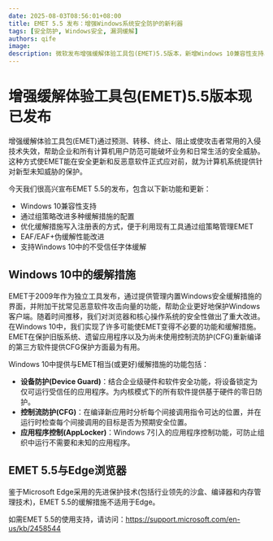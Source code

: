 ```yaml
---
date: 2025-08-03T08:56:01+08:00
title: EMET 5.5 发布：增强Windows系统安全防护的新利器
tags: [安全防护, Windows安全, 漏洞缓解]
authors: qife
image: 
description: 微软发布增强缓解体验工具包(EMET)5.5版本，新增Windows 10兼容性支持、改进的组策略配置等功能，详细介绍其安全缓解技术原理及与Windows 10原生安全特性的对比。
---
```


# 增强缓解体验工具包(EMET)5.5版本现已发布

增强缓解体验工具包(EMET)通过预测、转移、终止、阻止或使攻击者常用的入侵技术失效，帮助企业和所有计算机用户防范可能破坏业务和日常生活的安全威胁。这种方式使EMET能在安全更新和反恶意软件正式应对前，就为计算机系统提供针对新型未知威胁的保护。

今天我们很高兴宣布EMET 5.5的发布，包含以下新功能和更新：
- Windows 10兼容性支持
- 通过组策略改进多种缓解措施的配置
- 优化缓解措施写入注册表的方式，便于利用现有工具通过组策略管理EMET
- EAF/EAF+伪缓解性能改进
- 支持Windows 10中的不受信任字体缓解

## Windows 10中的缓解措施

EMET于2009年作为独立工具发布，通过提供管理内置Windows安全缓解措施的界面，并附加干扰常见恶意软件攻击向量的功能，帮助企业更好地保护Windows客户端。随着时间推移，我们对浏览器和核心操作系统的安全性做出了重大改进。在Windows 10中，我们实现了许多可能使EMET变得不必要的功能和缓解措施。EMET在保护旧版系统、遗留应用程序以及为尚未使用控制流防护(CFG)重新编译的第三方软件提供CFG保护方面最为有用。

Windows 10中提供与EMET相当(或更好)缓解措施的功能包括：
- **设备防护(Device Guard)**：结合企业级硬件和软件安全功能，将设备锁定为仅可运行受信任的应用程序。为内核模式下的所有软件提供基于硬件的零日防护。
- **控制流防护(CFG)**：在编译新应用时分析每个间接调用指令可达的位置，并在运行时检查每个间接调用的目标是否为预期安全位置。
- **应用程序控制(AppLocker)**：Windows 7引入的应用程序控制功能，可防止组织中运行不需要和未知的应用程序。

## EMET 5.5与Edge浏览器

鉴于Microsoft Edge采用的先进保护技术(包括行业领先的沙盒、编译器和内存管理技术)，EMET 5.5的缓解措施不适用于Edge。

如需EMET 5.5的使用支持，请访问：https://support.microsoft.com/en-us/kb/2458544